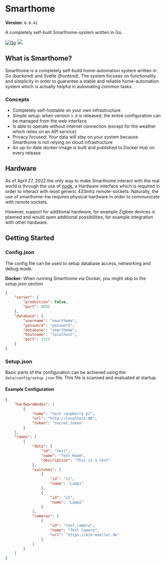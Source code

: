 # Smarthome
**Version**: `0.0.41`

A completely self-built Smarthome-system written in Go.

[![Go](https://github.com/smarthome-go/smarthome/actions/workflows/go.yml/badge.svg)](https://github.com/smarthome-go/smarthome/actions/workflows/go.yml)
[![](https://tokei.rs/b1/github/smarthome-go/smarthome?category=code)](https://github.com/smarthome-go/smarthome).

## What is Smarthome?
Smarthome is a completely self-build home-automation system written in Go *(backend)* and Svelte *(frontend)*.
The system focuses on functionality and simplicity in order to guarantee a stable and reliable home-automation system which is actually helpful in automating common tasks.

### Concepts
- Completely self-hostable on your own infrastructure
- Simple setup: when version `1.0` is released, the entire configuration can be managed from the web interface
- Is able to operate without internet connection (except for the weather which relies on an API service)
- Privacy focused: Your data will stay on your system because Smarthome is not relying on cloud infrastructure
- An up-to-date docker-image is built and published to Docker Hub on every release 

## Hardware
As of April 27, 2022 the only way to make Smarthome interact with the real world is through the use of [node](https://github.com/smarthome-go/node), a Hardware interface which is required in order to interact with most generic 433mhz remote-sockets.
Naturally, the use of smarthome-hw requires physical hardware in order to communicate with remote sockets.

However, support for additional hardware, for example Zigbee devices is planned and would open additional possibilities, for example integration with other hardware.

## Getting Started
### Config.json
The config file can be used to setup database access, networking and debug mode.

**Docker:**
When running Smarthome via Docker, you might skip to the *setup.json* section 
```json
{
    "server": {
        "production": false,
        "port": 8082
    },
    "database": {
        "username": "smarthome",
        "password": "password",
        "database": "smarthome",
        "hostname": "localhost",
        "port": 3313
    }
}
```

### Setup.json
Basic parts of the configuration can be achieved using the `data/config/setup.json` file.
This file is scanned and evaluated at startup.

#### Example Configuration

```json
{
    "hardwareNodes": [
        {
            "name": "test raspberry pi",
            "url": "http://localhost:80",
            "token": "secret_token"
        }
    ],
    "rooms": [
        {
            "data": {
                "id": "test",
                "name": "Test Room",
                "description": "This is a test"
            },
            "switches": [
                {
                    "id": "s1",
                    "name": "Lamp1"
                },
                {
                    "id": "s2",
                    "name": "Lamp2"
                }
            ],
            "cameras": [
                {
                    "id": "test_camera",
                    "name": "Test Camera",
                    "url": "https://mik-mueller.de"
                }
            ]
        }
    ]
}
```
 